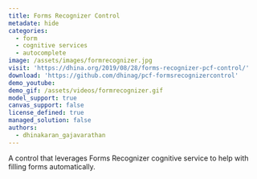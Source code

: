 ```yaml
---
title: Forms Recognizer Control
metadate: hide
categories:
  - form
  - cognitive services
  - autocomplete
image: /assets/images/formrecognizer.jpg
visit: 'https://dhina.org/2019/08/28/forms-recognizer-pcf-control/'
download: 'https://github.com/dhinag/pcf-formsrecognizercontrol'
demo_youtube:
demo_gif: /assets/videos/formrecognizer.gif
model_support: true
canvas_support: false
license_defined: true
managed_solution: false
authors:
  - dhinakaran_gajavarathan
---
```


A control that leverages Forms Recognizer cognitive service to help with filling forms automatically.
